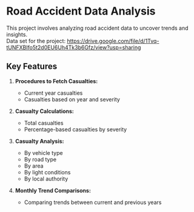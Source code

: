 # Road Accident Data Analysis

This project involves analyzing road accident data to uncover trends and insights.<br>
Data set for the project: https://drive.google.com/file/d/1Tvq-tUNFXBIfo5t2d0EU6Uh4Tk3b6Gfz/view?usp=sharing

## Key Features

1. **Procedures to Fetch Casualties:**

    - Current year casualties
    - Casualties based on year and severity
2. **Casualty Calculations:**

    - Total casualties
    - Percentage-based casualties by severity
3. **Casualty Analysis:**

    - By vehicle type
    - By road type
    - By area
    - By light conditions
    - By local authority
4. **Monthly Trend Comparisons:**

    - Comparing trends between current and previous years
